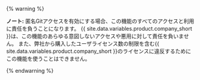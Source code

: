 {% warning %}

**ノート:** 匿名Gitアクセスを有効にする場合、この機能のすべてのアクセスと利用に責任を負うことになります。 {{ site.data.variables.product.company_short }}は、この機能のあらゆる意図しないアクセスや悪用に対して責任を負いません。 また、弊社から購入したユーザライセンス数の制限を含む{{ site.data.variables.product.company_short }}のライセンスに違反するためにこの機能を使うことはできません。

{% endwarning %}
